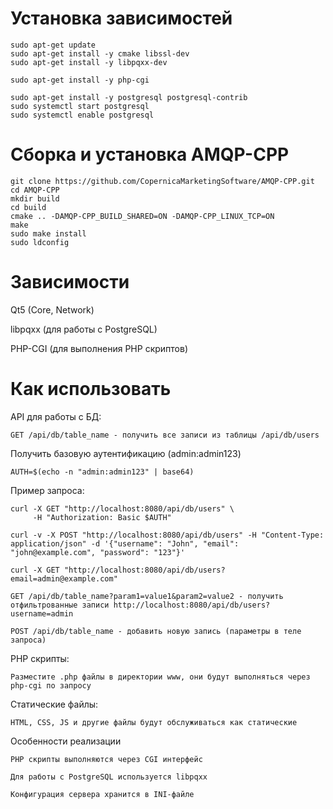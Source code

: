 # Установка зависимостей
    sudo apt-get update
    sudo apt-get install -y cmake libssl-dev
    sudo apt-get install -y libpqxx-dev

    sudo apt-get install -y php-cgi
    
    sudo apt-get install -y postgresql postgresql-contrib
    sudo systemctl start postgresql
    sudo systemctl enable postgresql

# Сборка и установка AMQP-CPP
    git clone https://github.com/CopernicaMarketingSoftware/AMQP-CPP.git
    cd AMQP-CPP
    mkdir build
    cd build
    cmake .. -DAMQP-CPP_BUILD_SHARED=ON -DAMQP-CPP_LINUX_TCP=ON
    make
    sudo make install
    sudo ldconfig

# Зависимости

Qt5 (Core, Network)

libpqxx (для работы с PostgreSQL)

PHP-CGI (для выполнения PHP скриптов)

# Как использовать

API для работы с БД:

    GET /api/db/table_name - получить все записи из таблицы /api/db/users

Получить базовую аутентификацию (admin:admin123)

    AUTH=$(echo -n "admin:admin123" | base64)

Пример запроса:

    curl -X GET "http://localhost:8080/api/db/users" \
         -H "Authorization: Basic $AUTH"
         
    curl -v -X POST "http://localhost:8080/api/db/users" -H "Content-Type: application/json" -d '{"username": "John", "email": "john@example.com", "password": "123"}'

    curl -X GET "http://localhost:8080/api/db/users?email=admin@example.com"
    
    GET /api/db/table_name?param1=value1&param2=value2 - получить отфильтрованные записи http://localhost:8080/api/db/users?username=admin

    POST /api/db/table_name - добавить новую запись (параметры в теле запроса)


PHP скрипты:

    Разместите .php файлы в директории www, они будут выполняться через php-cgi по запросу

Статические файлы:

    HTML, CSS, JS и другие файлы будут обслуживаться как статические

Особенности реализации

    PHP скрипты выполняются через CGI интерфейс

    Для работы с PostgreSQL используется libpqxx

    Конфигурация сервера хранится в INI-файле
